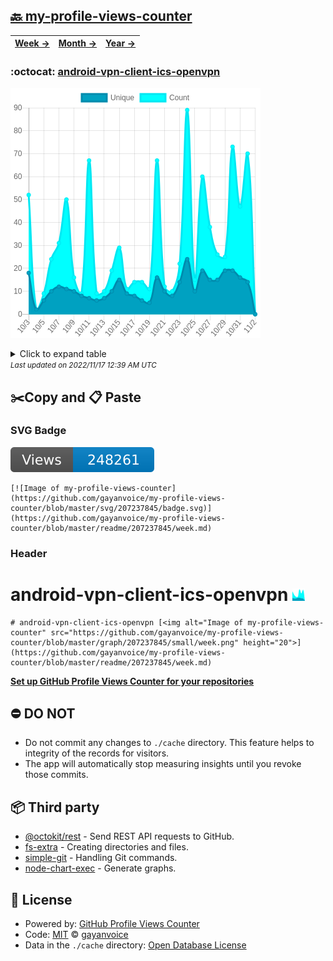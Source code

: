 ## [🔙 my-profile-views-counter](https://github.com/gayanvoice/my-profile-views-counter)
| [**Week →**](https://github.com/gayanvoice/my-profile-views-counter/blob/master/readme/207237845/week.md) | [**Month →**](https://github.com/gayanvoice/my-profile-views-counter/blob/master/readme/207237845/month.md) | [**Year →**](https://github.com/gayanvoice/my-profile-views-counter/blob/master/readme/207237845/year.md) |
| ---- | ---- | ----- |
### :octocat: [android-vpn-client-ics-openvpn](https://github.com/gayanvoice/android-vpn-client-ics-openvpn)
![Image of my-profile-views-counter](https://github.com/gayanvoice/my-profile-views-counter/blob/master/graph/207237845/large/month.png)

<details>
	<summary>Click to expand table</summary>
	<h2>:calendar: Month Page Views Table</h2>
<table>
	<tr>
		<th>
			Last Updated
		</th>
		<th>
			Unique
		</th>
		<th>
			Count
		</th>
	</tr>
	<tr>
		<td>
			<code>2022/11/17</code>
		</td>
		<td>
			<code>0</code>
		</td>
		<td>
			<code>0</code>
		</td>
	</tr>
	<tr>
		<td>
			<code>2022/11/16</code>
		</td>
		<td>
			<code>48</code>
		</td>
		<td>
			<code>179</code>
		</td>
	</tr>
	<tr>
		<td>
			<code>2022/11/15</code>
		</td>
		<td>
			<code>62</code>
		</td>
		<td>
			<code>217</code>
		</td>
	</tr>
	<tr>
		<td>
			<code>2022/11/14</code>
		</td>
		<td>
			<code>63</code>
		</td>
		<td>
			<code>159</code>
		</td>
	</tr>
	<tr>
		<td>
			<code>2022/11/13</code>
		</td>
		<td>
			<code>50</code>
		</td>
		<td>
			<code>117</code>
		</td>
	</tr>
	<tr>
		<td>
			<code>2022/11/12</code>
		</td>
		<td>
			<code>58</code>
		</td>
		<td>
			<code>159</code>
		</td>
	</tr>
	<tr>
		<td>
			<code>2022/11/11</code>
		</td>
		<td>
			<code>68</code>
		</td>
		<td>
			<code>194</code>
		</td>
	</tr>
	<tr>
		<td>
			<code>2022/11/10</code>
		</td>
		<td>
			<code>78</code>
		</td>
		<td>
			<code>183</code>
		</td>
	</tr>
	<tr>
		<td>
			<code>2022/11/9</code>
		</td>
		<td>
			<code>72</code>
		</td>
		<td>
			<code>241</code>
		</td>
	</tr>
	<tr>
		<td>
			<code>2022/11/8</code>
		</td>
		<td>
			<code>71</code>
		</td>
		<td>
			<code>222</code>
		</td>
	</tr>
	<tr>
		<td>
			<code>2022/11/7</code>
		</td>
		<td>
			<code>64</code>
		</td>
		<td>
			<code>240</code>
		</td>
	</tr>
	<tr>
		<td>
			<code>2022/11/6</code>
		</td>
		<td>
			<code>44</code>
		</td>
		<td>
			<code>137</code>
		</td>
	</tr>
	<tr>
		<td>
			<code>2022/11/5</code>
		</td>
		<td>
			<code>47</code>
		</td>
		<td>
			<code>128</code>
		</td>
	</tr>
	<tr>
		<td>
			<code>2022/11/4</code>
		</td>
		<td>
			<code>74</code>
		</td>
		<td>
			<code>167</code>
		</td>
	</tr>
	<tr>
		<td>
			<code>2022/11/3</code>
		</td>
		<td>
			<code>77</code>
		</td>
		<td>
			<code>255</code>
		</td>
	</tr>
	<tr>
		<td>
			<code>2022/11/2</code>
		</td>
		<td>
			<code>56</code>
		</td>
		<td>
			<code>143</code>
		</td>
	</tr>
	<tr>
		<td>
			<code>2022/11/1</code>
		</td>
		<td>
			<code>65</code>
		</td>
		<td>
			<code>153</code>
		</td>
	</tr>
	<tr>
		<td>
			<code>2022/10/31</code>
		</td>
		<td>
			<code>60</code>
		</td>
		<td>
			<code>155</code>
		</td>
	</tr>
	<tr>
		<td>
			<code>2022/10/30</code>
		</td>
		<td>
			<code>42</code>
		</td>
		<td>
			<code>129</code>
		</td>
	</tr>
	<tr>
		<td>
			<code>2022/10/29</code>
		</td>
		<td>
			<code>45</code>
		</td>
		<td>
			<code>102</code>
		</td>
	</tr>
	<tr>
		<td>
			<code>2022/10/28</code>
		</td>
		<td>
			<code>63</code>
		</td>
		<td>
			<code>158</code>
		</td>
	</tr>
	<tr>
		<td>
			<code>2022/10/27</code>
		</td>
		<td>
			<code>56</code>
		</td>
		<td>
			<code>154</code>
		</td>
	</tr>
	<tr>
		<td>
			<code>2022/10/26</code>
		</td>
		<td>
			<code>73</code>
		</td>
		<td>
			<code>261</code>
		</td>
	</tr>
	<tr>
		<td>
			<code>2022/10/25</code>
		</td>
		<td>
			<code>66</code>
		</td>
		<td>
			<code>163</code>
		</td>
	</tr>
	<tr>
		<td>
			<code>2022/10/24</code>
		</td>
		<td>
			<code>79</code>
		</td>
		<td>
			<code>218</code>
		</td>
	</tr>
	<tr>
		<td>
			<code>2022/10/23</code>
		</td>
		<td>
			<code>57</code>
		</td>
		<td>
			<code>190</code>
		</td>
	</tr>
	<tr>
		<td>
			<code>2022/10/22</code>
		</td>
		<td>
			<code>49</code>
		</td>
		<td>
			<code>131</code>
		</td>
	</tr>
	<tr>
		<td>
			<code>2022/10/21</code>
		</td>
		<td>
			<code>71</code>
		</td>
		<td>
			<code>221</code>
		</td>
	</tr>
	<tr>
		<td>
			<code>2022/10/20</code>
		</td>
		<td>
			<code>82</code>
		</td>
		<td>
			<code>242</code>
		</td>
	</tr>
	<tr>
		<td>
			<code>2022/10/19</code>
		</td>
		<td>
			<code>93</code>
		</td>
		<td>
			<code>266</code>
		</td>
	</tr>
	<tr>
		<td>
			<code>2022/10/18</code>
		</td>
		<td>
			<code>98</code>
		</td>
		<td>
			<code>347</code>
		</td>
	</tr>
</table>

</details>
<small><i>Last updated on 2022/11/17 12:39 AM UTC</i></small>

## ✂️Copy and 📋 Paste
### SVG Badge
[![Image of my-profile-views-counter](https://github.com/gayanvoice/my-profile-views-counter/blob/master/svg/207237845/badge.svg)](https://github.com/gayanvoice/my-profile-views-counter/blob/master/readme/207237845/week.md)
```readme
[![Image of my-profile-views-counter](https://github.com/gayanvoice/my-profile-views-counter/blob/master/svg/207237845/badge.svg)](https://github.com/gayanvoice/my-profile-views-counter/blob/master/readme/207237845/week.md)
```
### Header
# android-vpn-client-ics-openvpn [<img alt="Image of my-profile-views-counter" src="https://github.com/gayanvoice/my-profile-views-counter/blob/master/graph/207237845/small/week.png" height="20">](https://github.com/gayanvoice/my-profile-views-counter/blob/master/readme/207237845/week.md)
```readme
# android-vpn-client-ics-openvpn [<img alt="Image of my-profile-views-counter" src="https://github.com/gayanvoice/my-profile-views-counter/blob/master/graph/207237845/small/week.png" height="20">](https://github.com/gayanvoice/my-profile-views-counter/blob/master/readme/207237845/week.md)
```
[**Set up GitHub Profile Views Counter for your repositories**](https://github.com/gayanvoice/github-profile-views-counter)
## ⛔ DO NOT
- Do not commit any changes to `./cache` directory. This feature helps to integrity of the records for visitors.
- The app will automatically stop measuring insights until you revoke those commits.
## 📦 Third party

- [@octokit/rest](https://www.npmjs.com/package/@octokit/rest) - Send REST API requests to GitHub.
- [fs-extra](https://www.npmjs.com/package/fs-extra) - Creating directories and files.
- [simple-git](https://www.npmjs.com/package/simple-git) - Handling Git commands.
- [node-chart-exec](https://www.npmjs.com/package/node-chart-exec) - Generate graphs.
## 📄 License
- Powered by: [GitHub Profile Views Counter](https://github.com/gayanvoice/github-profile-views-counter)
- Code: [MIT](./LICENSE) © [gayanvoice](https://github.com/gayanvoice/github-profile-views-counter)
- Data in the `./cache` directory: [Open Database License](https://opendatacommons.org/licenses/odbl/1-0/)